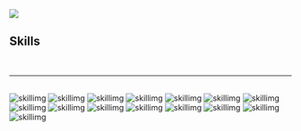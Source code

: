 
<img src="https://github.com/Evil-Beast/Evil-Beast/blob/master/images/helloworld%20(20231016100538).png?raw=true">

<h2>Skills</h2><br><hr><br>
<img alt="skillimg" src="https://img.shields.io/badge/Unity-100000?style=for-the-badge&logo=unity&logoColor=white">
<img alt="skillimg" src="https://img.shields.io/badge/MySQL-00000F?style=for-the-badge&logo=mysql&logoColor=white">
<img alt="skillimg" src="https://img.shields.io/badge/Flask-000000?style=for-the-badge&logo=flask&logoColor=white">
<img alt="skillimg" src="https://img.shields.io/badge/Django-092E20?style=for-the-badge&logo=django&logoColor=white">
<img alt="skillimg" src="https://img.shields.io/badge/PHP-777BB4?style=for-the-badge&logo=php&logoColor=white">
<img alt="skillimg" src="https://img.shields.io/badge/Java-ED8B00?style=for-the-badge&logo=openjdk&logoColor=white">
<img alt="skillimg" src="	https://img.shields.io/badge/C%2B%2B-00599C?style=for-the-badge&logo=c%2B%2B&logoColor=white">
<img alt="skillimg" src="https://img.shields.io/badge/C-00599C?style=for-the-badge&logo=c&logoColor=white">
<img alt="skillimg" src="https://img.shields.io/badge/CSS-239120?&style=for-the-badge&logo=css3&logoColor=white">
<img alt="skillimg" src="https://img.shields.io/badge/CSS-239120?&style=for-the-badge&logo=css3&logoColor=white">
<img alt="skillimg" src="https://img.shields.io/badge/HTML-239120?style=for-the-badge&logo=html5&logoColor=white">
<img alt="skillimg" src="https://img.shields.io/badge/Python-3776AB?style=for-the-badge&logo=python&logoColor=white">
<img alt="skillimg" src="https://img.shields.io/badge/C%23-239120?style=for-the-badge&logo=c-sharp&logoColor=white">
<img alt="skillimg" src="">
<img alt="skillimg" src="">
